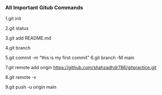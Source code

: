 ### All Important Gitub Commands 

1.git init  

2.git status

3.git add README.md

4.git branch

5.git commit -m "this is my first commit"
6.git branch -M main

7.git remote add origin https://github.com/shahzadhdr786/gitpractice.git

8.git remote -v

9.git push -u origin main